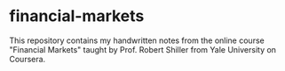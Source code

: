 # financial-markets
This repository contains my handwritten notes from the online course "Financial Markets" taught by Prof. Robert Shiller from Yale University on Coursera.
